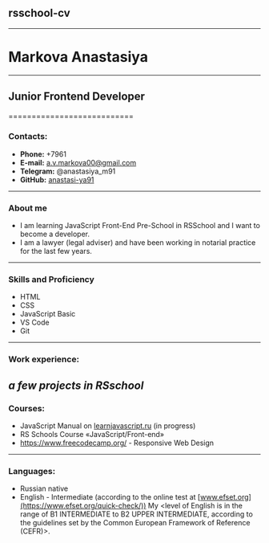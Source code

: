 ## rsschool-cv
------------
# Markova Anastasiya
-------------------
## Junior Frontend Developer
===========================

### Contacts:
- **Phone:** +7961
- **E-mail:** a.v.markova00@gmail.com
- **Telegram:** @anastasiya_m91
- **GitHub:** [anastasi-ya91](https://github.com/anastasi-ya91)
---------------------------------
### About me
- I am learning JavaScript Front-End Pre-School in RSSchool and I want to become a developer.
- I am a lawyer (legal adviser) and have been working in notarial practice for the last few years.
---------------------------------
### Skills and Proficiency
- HTML
- CSS
- JavaScript Basic
- VS Code
- Git
------------
### Work experience:
_a few projects in RSschool_
---------------
### Courses:
- JavaScript Manual on [learnjavascript.ru](https://learn.javascript.ru/) (in progress)
- RS Schools Course «JavaScript/Front-end»
- https://www.freecodecamp.org/ - Responsive Web Design
--------------------
### Languages:
- Russian native
- English - Intermediate (according to the online test at [www.efset.org](https://www.efset.org/quick-check/))
My <level of English is in the range of B1 INTERMEDIATE to B2 UPPER INTERMEDIATE, according to the guidelines set by the Common European Framework of Reference (CEFR)>.
